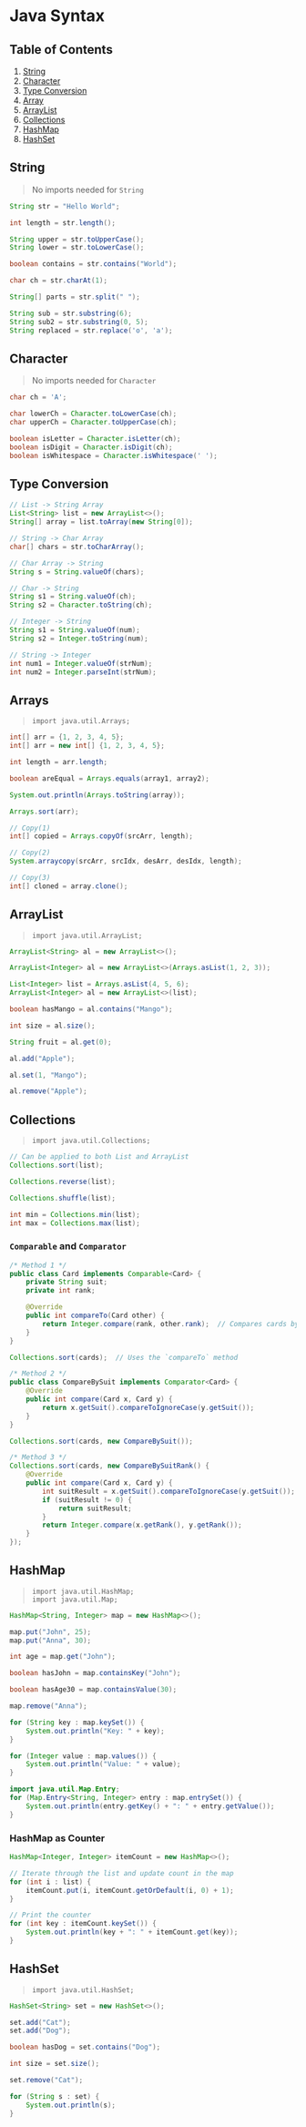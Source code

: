 # Java Syntax

## Table of Contents

1. [String](#string)
2. [Character](#character)
3. [Type Conversion](#type-conversion)
4. [Array](#arrays)
5. [ArrayList](#arraylist)
6. [Collections](#collections)
7. [HashMap](#hashmap)
8. [HashSet](#hashset)

## String

> No imports needed for `String`

```java
String str = "Hello World";

int length = str.length();

String upper = str.toUpperCase();
String lower = str.toLowerCase();

boolean contains = str.contains("World");

char ch = str.charAt(1);

String[] parts = str.split(" ");

String sub = str.substring(6);
String sub2 = str.substring(0, 5);
String replaced = str.replace('o', 'a');
```

## Character

> No imports needed for `Character`

```java
char ch = 'A';

char lowerCh = Character.toLowerCase(ch);
char upperCh = Character.toUpperCase(ch);

boolean isLetter = Character.isLetter(ch);
boolean isDigit = Character.isDigit(ch);
boolean isWhitespace = Character.isWhitespace(' ');
```

## Type Conversion

```java
// List -> String Array
List<String> list = new ArrayList<>();
String[] array = list.toArray(new String[0]);

// String -> Char Array
char[] chars = str.toCharArray();

// Char Array -> String
String s = String.valueOf(chars);

// Char -> String
String s1 = String.valueOf(ch);
String s2 = Character.toString(ch);

// Integer -> String
String s1 = String.valueOf(num);
String s2 = Integer.toString(num);

// String -> Integer
int num1 = Integer.valueOf(strNum);
int num2 = Integer.parseInt(strNum);
```

## Arrays

> `import java.util.Arrays;`

```java
int[] arr = {1, 2, 3, 4, 5};
int[] arr = new int[] {1, 2, 3, 4, 5};
```

```java
int length = arr.length;

boolean areEqual = Arrays.equals(array1, array2);

System.out.println(Arrays.toString(array));

Arrays.sort(arr);

// Copy(1)
int[] copied = Arrays.copyOf(srcArr, length);

// Copy(2)
System.arraycopy(srcArr, srcIdx, desArr, desIdx, length);

// Copy(3)
int[] cloned = array.clone();
```

## ArrayList

> `import java.util.ArrayList;`

```java
ArrayList<String> al = new ArrayList<>();

ArrayList<Integer> al = new ArrayList<>(Arrays.asList(1, 2, 3));

List<Integer> list = Arrays.asList(4, 5, 6);
ArrayList<Integer> al = new ArrayList<>(list);
```

```java
boolean hasMango = al.contains("Mango");

int size = al.size();

String fruit = al.get(0);

al.add("Apple");

al.set(1, "Mango");

al.remove("Apple");
```

## Collections

> `import java.util.Collections;`

```java
// Can be applied to both List and ArrayList
Collections.sort(list);

Collections.reverse(list);

Collections.shuffle(list);

int min = Collections.min(list);
int max = Collections.max(list);
```

### `Comparable` and `Comparator`

```java
/* Method 1 */
public class Card implements Comparable<Card> {
    private String suit;
    private int rank;

    @Override
    public int compareTo(Card other) {
        return Integer.compare(rank, other.rank);  // Compares cards by rank
    }
}

Collections.sort(cards);  // Uses the `compareTo` method

/* Method 2 */
public class CompareBySuit implements Comparator<Card> {
    @Override
    public int compare(Card x, Card y) {
        return x.getSuit().compareToIgnoreCase(y.getSuit());
    }
}

Collections.sort(cards, new CompareBySuit());

/* Method 3 */
Collections.sort(cards, new CompareBySuitRank() {
    @Override
    public int compare(Card x, Card y) {
        int suitResult = x.getSuit().compareToIgnoreCase(y.getSuit());
        if (suitResult != 0) {
            return suitResult;
        }
        return Integer.compare(x.getRank(), y.getRank());
    }
});
```

## HashMap

> `import java.util.HashMap;`\
> `import java.util.Map;`

```java
HashMap<String, Integer> map = new HashMap<>();

map.put("John", 25);
map.put("Anna", 30);

int age = map.get("John");

boolean hasJohn = map.containsKey("John");

boolean hasAge30 = map.containsValue(30);

map.remove("Anna");
```

```java
for (String key : map.keySet()) {
    System.out.println("Key: " + key);
}

for (Integer value : map.values()) {
    System.out.println("Value: " + value);
}

import java.util.Map.Entry;
for (Map.Entry<String, Integer> entry : map.entrySet()) {
    System.out.println(entry.getKey() + ": " + entry.getValue());
}
```

### HashMap as Counter

```java
HashMap<Integer, Integer> itemCount = new HashMap<>();

// Iterate through the list and update count in the map
for (int i : list) {
    itemCount.put(i, itemCount.getOrDefault(i, 0) + 1);
}

// Print the counter
for (int key : itemCount.keySet()) {
    System.out.println(key + ": " + itemCount.get(key));
}
```

## HashSet

> `import java.util.HashSet;`

```java
HashSet<String> set = new HashSet<>();

set.add("Cat");
set.add("Dog");

boolean hasDog = set.contains("Dog");

int size = set.size();

set.remove("Cat");
```

```java
for (String s : set) {
    System.out.println(s);
}
```
